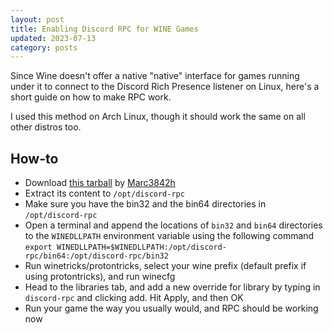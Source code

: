 ```yaml
---
layout: post
title: Enabling Discord RPC for WINE Games
updated: 2023-07-13
category: posts
---
```


Since Wine doesn't offer a native "native" interface for games running under it to connect to the Discord Rich Presence listener on Linux, here's a short guide on how to make RPC work.

I used this method on Arch Linux, though it should work the same on all other distros too.

## How-to

- Download [this tarball](https://github.com/Marc3842h/rpc-wine/releases/download/1.0.0/rpc-wine.tar.gz) by [Marc3842h](https://github.com/Marc3842h/)
- Extract its content to `/opt/discord-rpc`
- Make sure you have the bin32 and the bin64 directories in `/opt/discord-rpc`
- Open a terminal and append the locations of `bin32` and `bin64` directories to the `WINEDLLPATH` environment variable using the following command `export WINEDLLPATH=$WINEDLLPATH:/opt/discord-rpc/bin64:/opt/discord-rpc/bin32`
- Run winetricks/protontricks, select your wine prefix (default prefix if using protontricks), and run winecfg
- Head to the libraries tab, and add a new override for library by typing in `discord-rpc` and clicking add. Hit Apply, and then OK
- Run your game the way you usually would, and RPC should be working now
